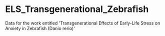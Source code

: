 # ELS_Transgenerational_Zebrafish
Data for the work entitled 'Transgenerational Effects of Early-Life Stress on Anxiety in Zebrafish (Danio rerio)'
